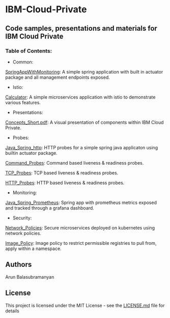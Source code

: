 # IBM-Cloud-Private
## Code samples, presentations and materials for IBM Cloud Private

### Table of Contents:
- Common:

[SpringAppWithMonitoring](Common/SpringAppWithMonitoring): A simple spring application with built in actuator package and all management endpoints exposed.

- Istio:

[Calculator](Istio/Calculator): A simple microservices application with istio to demonstrate various features.

- Presentations:

[Concepts_Short.pdf](Presentations/Concepts_Short.pdf): A visual presentation of components within IBM Cloud Private.

- Probes:

[Java_Spring_http](Probes/Java_Spring_http): HTTP probes for a simple spring java applicaton using builtin actuator package.

[Command_Probes](Probes/Command_Probes): Command based liveness & readiness probes.

[TCP_Probes](Probes/Tcp_Probes): TCP based liveness & readiness probes.

[HTTP_Probes](Probes/Http_Probes): HTTP based liveness & readiness probes.

- Monitoring:

[Java_Spring_Prometheus](Monitoring/Java_Spring_Prometheus): Spring app with prometheus metrics exposed and tracked through a grafana dashboard.

- Security:

[Network_Policies](Security/Network_Policies): Secure microservices deployed on kubernetes using network policies.

[Image_Policy](Security/Image_Policy): Image policy to restrict permissible registries to pull from, apply within a namespace.

## Authors
Arun Balasubramanyan

## License
This project is licensed under the MIT License - see the [LICENSE.md](LICENSE.md) file for details